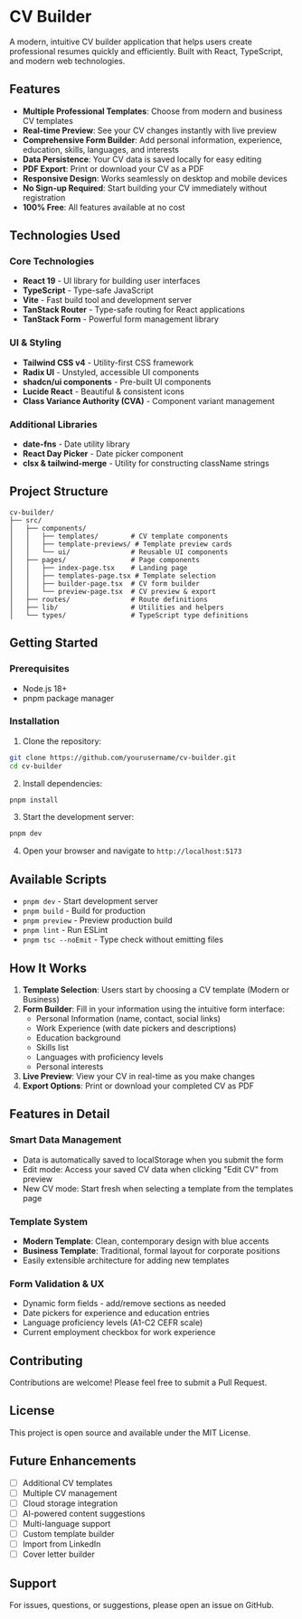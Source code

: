 # CV Builder

A modern, intuitive CV builder application that helps users create professional resumes quickly and efficiently. Built with React, TypeScript, and modern web technologies.

## Features

- **Multiple Professional Templates**: Choose from modern and business CV templates
- **Real-time Preview**: See your CV changes instantly with live preview
- **Comprehensive Form Builder**: Add personal information, experience, education, skills, languages, and interests
- **Data Persistence**: Your CV data is saved locally for easy editing
- **PDF Export**: Print or download your CV as a PDF
- **Responsive Design**: Works seamlessly on desktop and mobile devices
- **No Sign-up Required**: Start building your CV immediately without registration
- **100% Free**: All features available at no cost

## Technologies Used

### Core Technologies
- **React 19** - UI library for building user interfaces
- **TypeScript** - Type-safe JavaScript
- **Vite** - Fast build tool and development server
- **TanStack Router** - Type-safe routing for React applications
- **TanStack Form** - Powerful form management library

### UI & Styling
- **Tailwind CSS v4** - Utility-first CSS framework
- **Radix UI** - Unstyled, accessible UI components
- **shadcn/ui components** - Pre-built UI components
- **Lucide React** - Beautiful & consistent icons
- **Class Variance Authority (CVA)** - Component variant management

### Additional Libraries
- **date-fns** - Date utility library
- **React Day Picker** - Date picker component
- **clsx & tailwind-merge** - Utility for constructing className strings

## Project Structure

```
cv-builder/
├── src/
│   ├── components/
│   │   ├── templates/        # CV template components
│   │   ├── template-previews/ # Template preview cards
│   │   └── ui/               # Reusable UI components
│   ├── pages/                # Page components
│   │   ├── index-page.tsx    # Landing page
│   │   ├── templates-page.tsx # Template selection
│   │   ├── builder-page.tsx  # CV form builder
│   │   └── preview-page.tsx  # CV preview & export
│   ├── routes/               # Route definitions
│   ├── lib/                  # Utilities and helpers
│   └── types/                # TypeScript type definitions
```

## Getting Started

### Prerequisites
- Node.js 18+ 
- pnpm package manager

### Installation

1. Clone the repository:
```bash
git clone https://github.com/yourusername/cv-builder.git
cd cv-builder
```

2. Install dependencies:
```bash
pnpm install
```

3. Start the development server:
```bash
pnpm dev
```

4. Open your browser and navigate to `http://localhost:5173`

## Available Scripts

- `pnpm dev` - Start development server
- `pnpm build` - Build for production
- `pnpm preview` - Preview production build
- `pnpm lint` - Run ESLint
- `pnpm tsc --noEmit` - Type check without emitting files

## How It Works

1. **Template Selection**: Users start by choosing a CV template (Modern or Business)
2. **Form Builder**: Fill in your information using the intuitive form interface:
   - Personal Information (name, contact, social links)
   - Work Experience (with date pickers and descriptions)
   - Education background
   - Skills list
   - Languages with proficiency levels
   - Personal interests
3. **Live Preview**: View your CV in real-time as you make changes
4. **Export Options**: Print or download your completed CV as PDF

## Features in Detail

### Smart Data Management
- Data is automatically saved to localStorage when you submit the form
- Edit mode: Access your saved CV data when clicking "Edit CV" from preview
- New CV mode: Start fresh when selecting a template from the templates page

### Template System
- **Modern Template**: Clean, contemporary design with blue accents
- **Business Template**: Traditional, formal layout for corporate positions
- Easily extensible architecture for adding new templates

### Form Validation & UX
- Dynamic form fields - add/remove sections as needed
- Date pickers for experience and education entries
- Language proficiency levels (A1-C2 CEFR scale)
- Current employment checkbox for work experience

## Contributing

Contributions are welcome! Please feel free to submit a Pull Request.

## License

This project is open source and available under the MIT License.

## Future Enhancements

- [ ] Additional CV templates
- [ ] Multiple CV management
- [ ] Cloud storage integration
- [ ] AI-powered content suggestions
- [ ] Multi-language support
- [ ] Custom template builder
- [ ] Import from LinkedIn
- [ ] Cover letter builder

## Support

For issues, questions, or suggestions, please open an issue on GitHub.